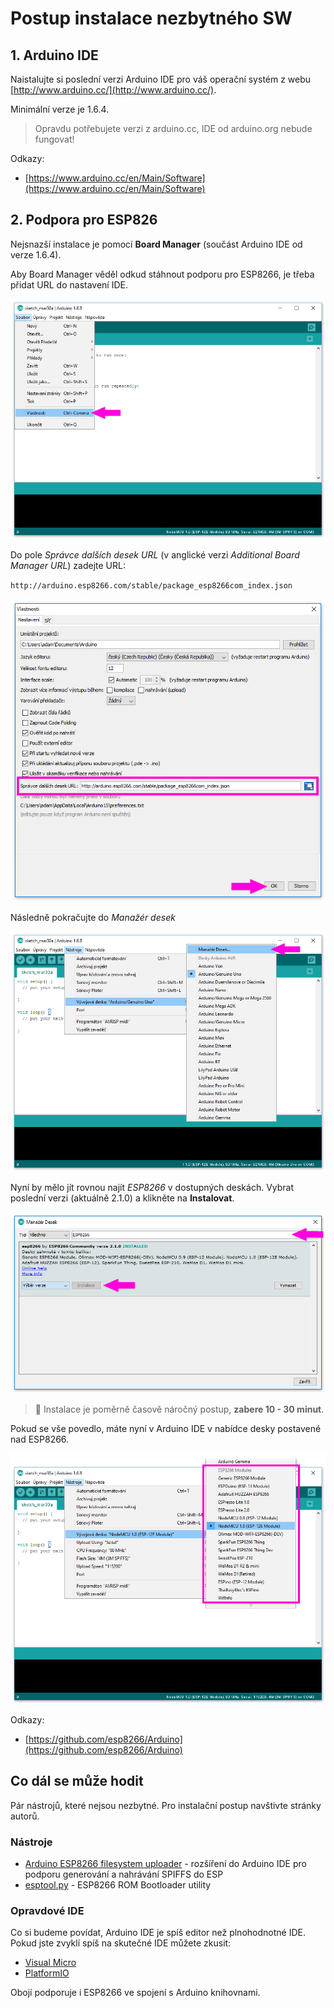 # Postup instalace nezbytného SW

## 1. Arduino IDE

Naistalujte si poslední verzi Arduino IDE pro váš operační systém z webu [http://www.arduino.cc/](http://www.arduino.cc/). 

Minimální verze je 1.6.4.

> Opravdu potřebujete verzi z arduino.cc, IDE od arduino.org nebude fungovat!

Odkazy:

- [https://www.arduino.cc/en/Main/Software](https://www.arduino.cc/en/Main/Software)

## 2. Podpora pro ESP826

Nejsnazší instalace je pomocí **Board Manager** (součást Arduino IDE od verze 1.6.4). 

Aby Board Manager věděl odkud stáhnout podporu pro ESP8266, je třeba přidat URL do nastavení IDE.

![Menu](.images/arduino-ide-1.jpg)

Do pole *Správce dalších desek URL* (v anglické verzi *Additional Board Manager URL*) zadejte URL:

`http://arduino.esp8266.com/stable/package_esp8266com_index.json`

![Vlastnosti](.images/arduino-ide-2.jpg)

Následně pokračujte do *Manažér desek*

![Menu](.images/arduino-ide-3.jpg)

Nyní by mělo jít rovnou najít *ESP8266* v dostupných deskách. Vybrat poslední verzi (aktuálně 2.1.0) a klikněte na **Instalovat**.

![Menu](.images/arduino-ide-4.jpg)

> :memo: Instalace je poměrně časově náročný postup, **zabere 10 - 30 minut**.

Pokud se vše povedlo, máte nyní v Arduino IDE v nabídce desky postavené nad ESP8266.

![Menu](.images/arduino-ide-5.jpg)


Odkazy:

- [https://github.com/esp8266/Arduino](https://github.com/esp8266/Arduino)


## Co dál se může hodit

Pár nástrojů, které nejsou nezbytné. Pro instalační postup navštivte stránky autorů.

### Nástroje

- [Arduino ESP8266 filesystem uploader](https://github.com/esp8266/arduino-esp8266fs-plugin) - rozšíření do Arduino IDE pro podporu generování a nahrávání SPIFFS do ESP
- [esptool.py](https://github.com/themadinventor/esptool) - ESP8266 ROM Bootloader utility

### Opravdové IDE

Co si budeme povídat, Arduino IDE je spíš editor než plnohodnotné IDE. Pokud jste zvyklí spíš na skutečné IDE můžete zkusit:

- [Visual Micro](http://www.visualmicro.com/)
- [PlatformIO](http://platformio.org/)

Obojí podporuje i ESP8266 ve spojení s Arduino knihovnami.